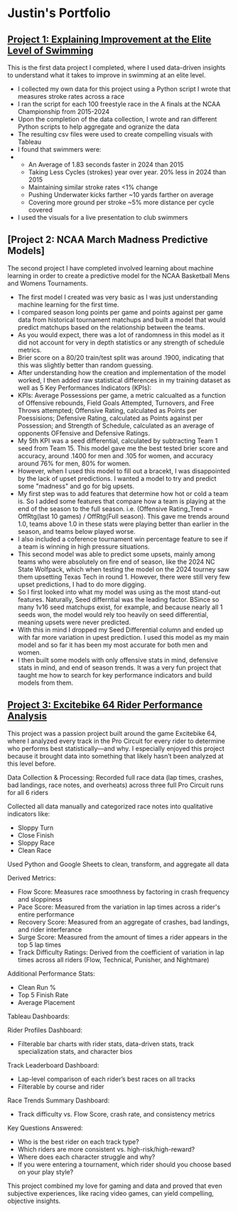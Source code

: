 # Justin's Portfolio

## [Project 1: Explaining Improvement at the Elite Level of Swimming](https://public.tableau.com/app/profile/justin.ress/viz/100FREENCAAAnalysis/StartBreakoutDistanceTime)

This is the first data project I completed, where I used data-driven insights to understand what it takes to improve in swimming at an elite level.

* I collected my own data for this project using a Python script I wrote that measures stroke rates across a race
* I ran the script for each 100 freestyle race in the A finals at the NCAA Championship from 2015-2024
* Upon the completion of the data collection, I wrote and ran different Python scripts to help aggregate and ogranize the data
* The resulting csv files were used to create compelling visuals with Tableau
* I found that swimmers were:
*   * An Average of 1.83 seconds faster in 2024 than 2015 
    * Taking Less Cycles (strokes) year over year. 20% less in 2024 than 2015
    * Maintaining similar stroke rates <1% change
    * Pushing Underwater kicks farther ~10 yards farther on average
    * Covering more ground per stroke ~5% more distance per cycle covered
* I used the visuals for a live presentation to club swimmers

## [Project 2: NCAA March Madness Predictive Models]

The second project I have completed involved learning about machine learning in order to create a predictive model for the NCAA Basketball Mens and Womens Tournaments.

* The first model I created was very basic as I was just understanding machine learning for the first time.
* I compared season long points per game and points against per game data from historical tournament matchups and built a model that would predict matchups based on the relationship between the teams.
* As you would expect, there was a lot of randomness in this model as it did not account for very in depth statistics or any strength of schedule metrics.
* Brier score on a 80/20 train/test split was around .1900, indicating that this was slightly better than random guessing.
* After understanding how the creation and implementation of the model worked, I then added raw statistical differences in my training dataset as well as 5 Key Performances Indicators (KPIs):
* KPIs: Average Possessions per game, a metric calcualted as a function of Offensive rebounds, Field Goals Attempted, Turnovers, and Free Throws attempted; Offensive Rating, calculated as Points per Poessisions; Defensive Rating, calculated as Points against per Possession; and Strength of Schedule, calculated as an average of opponents OFfensive and Defensive Ratings.
* My 5th KPI was a seed differential, calculated by subtracting Team 1 seed from Team 15.  This model gave me the best tested brier score and accuracy, around .1400 for men and .105 for women, and accuracy around 76% for men, 80% for women.
* However, when I used this model to fill out a bracekt, I was disappointed by the lack of upset predictions.  I wanted a model to try and predict some "madness" and go for big upsets.
* My first step was to add features that determine how hot or cold a team is.  So I added some features that compare how a team is playing at the end of the season to the full season.  i.e. (Offensive Rating_Trend = OffRtg(last 10 games) / OffRtg(Full season).  This gave me trends around 1.0, teams above 1.0 in these stats were playing better than earlier in the season, and teams below played worse.
* I also included a coference tournament win percentage feature to see if a team is winning in high pressure situations.
* This second model was able to predict some upsets, mainly among teams who were absolutely on fire end of season, like the 2024 NC State Wolfpack, which when testing the model on the 2024 tourney saw them upsetting Texas Tech in round 1.  However, there were still very few upset predictions, I had to do more digging.
* So I first looked into what my model was using as the most stand-out features.  Naturally, Seed differntial was the leading factor.  BSince so many 1v16 seed matchups exist, for example, and because nearly all 1 seeds won, the model would rely too heavily on seed differential, meaning upsets were never predicted.
* With this in mind I dropped my Seed Differential column and ended up with far more variation in upest prediction.  I used this model as my main model and so far it has been my most accurate for both men and women.
* I then built some models with only offensive stats in mind, defensive stats in mind, and end of season trends.  It was a very fun project that taught me how to search for key performance indicators and build models from them.

## [Project 3: Excitebike 64 Rider Performance Analysis](https://public.tableau.com/app/profile/justin.ress/viz/ExciteBikeDashboardv9/RiderProfiles)

This project was a passion project built around the game Excitebike 64, where I analyzed every track in the Pro Circuit for every rider to determine who performs best statistically—and why. I especially enjoyed this project because it brought data into something that likely hasn’t been analyzed at this level before.

Data Collection & Processing:
Recorded full race data (lap times, crashes, bad landings, race notes, and overheats) across three full Pro Circuit runs for all 6 riders

Collected all data manually and categorized race notes into qualitative indicators like:
* Sloppy Turn
* Close Finish
* Sloppy Race
* Clean Race

Used Python and Google Sheets to clean, transform, and aggregate all data

Derived Metrics:

* Flow Score: Measures race smoothness by factoring in crash frequency and sloppiness
* Pace Score: Measured from the variation in lap times across a rider's entire performance
* Recovery Score: Measured from an aggregate of crashes, bad landings, and rider interferance
* Surge Score:  Measured from the amount of times a rider appears in the top 5 lap times
* Track Difficulty Ratings: Derived from the coefficient of variation in lap times across all riders (Flow, Technical, Punisher, and Nightmare)

Additional Performance Stats:

* Clean Run %
* Top 5 Finish Rate
* Average Placement

Tableau Dashboards:

Rider Profiles Dashboard:
* Filterable bar charts with rider stats, data-driven stats, track specialization stats, and character bios

Track Leaderboard Dashboard:
* Lap-level comparison of each rider’s best races on all tracks
* Filterable by course and rider

Race Trends Summary Dashboard:
* Track difficulty vs. Flow Score, crash rate, and consistency metrics

Key Questions Answered:

* Who is the best rider on each track type?
* Which riders are more consistent vs. high-risk/high-reward?
* Where does each character struggle and why?
* If you were entering a tournament, which rider should you choose based on your play style?

This project combined my love for gaming and data and proved that even subjective experiences, like racing video games, can yield compelling, objective insights.









